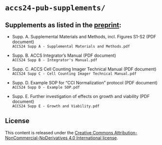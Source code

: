 # `accs24-pub-supplements/`

## Supplements as listed in the [preprint](https://www.biorxiv.org/content/10.1101/2024.12.27.629034):

- Supp. A. Supplemental Materials and Methods, incl. Figures S1-S2 (PDF document)  
  `ACCS24 Supp A - Supplemental Materials and Methods.pdf`

- Supp. B. ACCS Integrator’s Manual (PDF document)  
  `ACCS24 Supp B - Integrator's Manual.pdf`

- Supp. C. ACCS Cell Counting Imager Technical Manual (PDF document)  
  `ACCS24 Supp C - Cell Counting Imager Technical Manual.pdf`

- Supp. D. Example SOP for “CCI Normalization” protocol (PDF document)  
  `ACCS24 Supp D - Example SOP.pdf`

- Supp. E. Further investigation of effects on growth and viability (PDF document)  
  `ACCS24 Supp E - Growth and Viability.pdf`

## License

This content is released under the [Creative Commons Attribution-NonCommercial-NoDerivatives 4.0 International license](https://creativecommons.org/licenses/by-nc-nd/4.0/).

